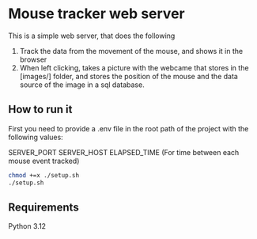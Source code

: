 # Mouse tracker web server

This is a simple web server, that does the following 

1. Track the data from the movement of the mouse, and shows it in the browser
2. When left clicking, takes a picture with the webcame that stores in the [images/] folder, and
stores the position of the mouse and the data source of the image in a sql database.

## How to run it
First you need to provide a .env file in the root path of the project with the following values:

SERVER_PORT
SERVER_HOST
ELAPSED_TIME (For time between each mouse event tracked)

```bash
chmod +=x ./setup.sh
./setup.sh
```

## Requirements

Python 3.12
